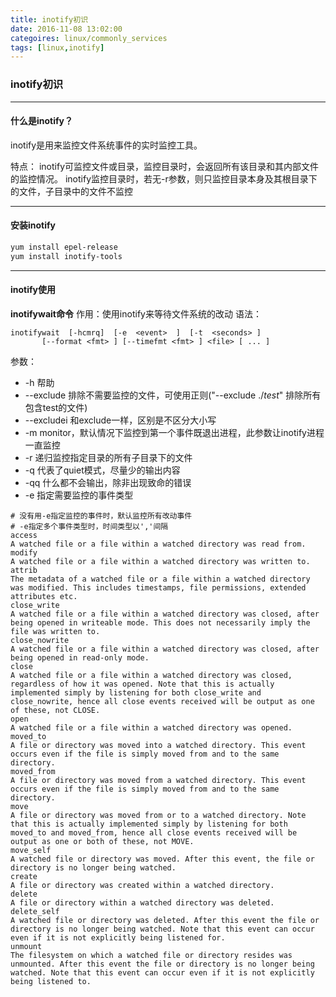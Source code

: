 ```yaml
---
title: inotify初识
date: 2016-11-08 13:02:00
categoires: linux/commonly_services
tags: [linux,inotify]
---
```

### inotify初识

----

#### 什么是inotify？
inotify是用来监控文件系统事件的实时监控工具。

特点：
inotify可监控文件或目录，监控目录时，会返回所有该目录和其内部文件的监控情况。
inotify监控目录时，若无-r参数，则只监控目录本身及其根目录下的文件，子目录中的文件不监控

----

#### 安装inotify
``` bash
yum install epel-release
yum install inotify-tools
```

----

#### inotify使用
**inotifywait命令**
作用：使用inotify来等待文件系统的改动
语法：
```
inotifywait  [-hcmrq]  [-e  <event>  ]  [-t  <seconds> ]
       [--format <fmt> ] [--timefmt <fmt> ] <file> [ ... ]
```

参数：
- -h 帮助
- --exclude 排除不需要监控的文件，可使用正则("--exclude ./*test*" 排除所有包含test的文件)
- --excludei 和exclude一样，区别是不区分大小写
- -m monitor，默认情况下监控到第一个事件既退出进程，此参数让inotify进程一直监控
- -r 递归监控指定目录的所有子目录下的文件
- -q 代表了quiet模式，尽量少的输出内容
- -qq 什么都不会输出，除非出现致命的错误
- -e 指定需要监控的事件类型
```
# 没有用-e指定监控的事件时，默认监控所有改动事件
# -e指定多个事件类型时，时间类型以','间隔
access
A watched file or a file within a watched directory was read from.
modify
A watched file or a file within a watched directory was written to.
attrib
The metadata of a watched file or a file within a watched directory was modified. This includes timestamps, file permissions, extended attributes etc.
close_write
A watched file or a file within a watched directory was closed, after being opened in writeable mode. This does not necessarily imply the file was written to.
close_nowrite
A watched file or a file within a watched directory was closed, after being opened in read-only mode.
close
A watched file or a file within a watched directory was closed, regardless of how it was opened. Note that this is actually implemented simply by listening for both close_write and close_nowrite, hence all close events received will be output as one of these, not CLOSE.
open
A watched file or a file within a watched directory was opened.
moved_to
A file or directory was moved into a watched directory. This event occurs even if the file is simply moved from and to the same directory.
moved_from
A file or directory was moved from a watched directory. This event occurs even if the file is simply moved from and to the same directory.
move
A file or directory was moved from or to a watched directory. Note that this is actually implemented simply by listening for both moved_to and moved_from, hence all close events received will be output as one or both of these, not MOVE.
move_self
A watched file or directory was moved. After this event, the file or directory is no longer being watched.
create
A file or directory was created within a watched directory.
delete
A file or directory within a watched directory was deleted.
delete_self
A watched file or directory was deleted. After this event the file or directory is no longer being watched. Note that this event can occur even if it is not explicitly being listened for.
unmount
The filesystem on which a watched file or directory resides was unmounted. After this event the file or directory is no longer being watched. Note that this event can occur even if it is not explicitly being listened to.
```
